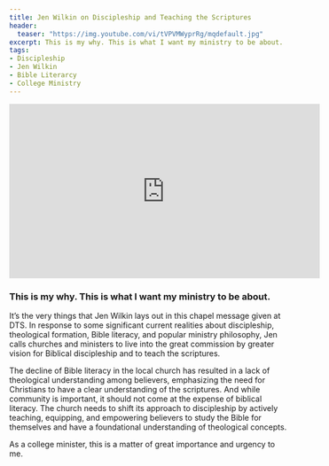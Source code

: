 ```yaml
---
title: Jen Wilkin on Discipleship and Teaching the Scriptures
header:
  teaser: "https://img.youtube.com/vi/tVPVMWyprRg/mqdefault.jpg"
excerpt: This is my why. This is what I want my ministry to be about.
tags:
- Discipleship
- Jen Wilkin
- Bible Literarcy
- College Ministry
---
```



<iframe width="560" height="315" src="https://www.youtube.com/embed/tVPVMWyprRg?si=k38F6f_z_ZuFySBA" title="YouTube video player" frameborder="0" allow="accelerometer; autoplay; clipboard-write; encrypted-media; gyroscope; picture-in-picture; web-share" allowfullscreen></iframe>

### This is my why. This is what I want my ministry to be about.

It’s the very things that Jen Wilkin lays out in this chapel message given at DTS. In response to some significant current realities about discipleship, theological formation, Bible literacy, and popular ministry philosophy, Jen calls churches and ministers to live into the great commission by greater vision for Biblical discipleship and to teach the scriptures.

The decline of Bible literacy in the local church has resulted in a lack of theological understanding among believers, emphasizing the need for Christians to have a clear understanding of the scriptures. And while community is important, it should not come at the expense of biblical literacy. The church needs to shift its approach to discipleship by actively teaching, equipping, and empowering believers to study the Bible for themselves and have a foundational understanding of theological concepts. 

As a college minister, this is a matter of great importance and urgency to me.

